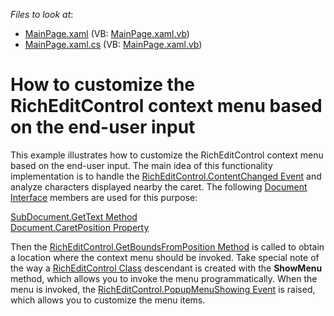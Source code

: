 <!-- default file list -->
*Files to look at*:

* [MainPage.xaml](./CS/MainPage.xaml) (VB: [MainPage.xaml.vb](./VB/MainPage.xaml.vb))
* [MainPage.xaml.cs](./CS/MainPage.xaml.cs) (VB: [MainPage.xaml.vb](./VB/MainPage.xaml.vb))
<!-- default file list end -->
# How to customize the RichEditControl context menu based on the end-user input


<p>This example illustrates how to customize the RichEditControl context menu based on the end-user input. The main idea of this functionality implementation is to handle the <a href="http://documentation.devexpress.com/#Silverlight/DevExpressXpfRichEditRichEditControl_ContentChangedtopic"><u>RichEditControl.ContentChanged Event</u></a> and analyze characters displayed nearby the caret. The following <a href="http://documentation.devexpress.com/#Silverlight/clsDevExpressXtraRichEditAPINativeDocumenttopic"><u>Document Interface</u></a> members are used for this purpose:</p><p><a href="http://documentation.devexpress.com/#CoreLibraries/DevExpressXtraRichEditAPINativeSubDocument_GetTexttopic878"><u>SubDocument.GetText Method</u></a><br />
<a href="http://documentation.devexpress.com/#CoreLibraries/DevExpressXtraRichEditAPINativeDocument_CaretPositiontopic"><u>Document.CaretPosition Property</u></a></p><p>Then the <a href="http://documentation.devexpress.com/#Silverlight/DevExpressXpfRichEditRichEditControl_GetBoundsFromPositiontopic"><u>RichEditControl.GetBoundsFromPosition Method</u></a> is called to obtain a location where the context menu should be invoked. Take special note of the way a <a href="http://documentation.devexpress.com/#Silverlight/clsDevExpressXpfRichEditRichEditControltopic"><u>RichEditControl Class</u></a> descendant is created  with the <strong>ShowMenu</strong> method, which allows you to invoke the menu programmatically. When the menu is invoked, the <a href="http://documentation.devexpress.com/#Silverlight/DevExpressXpfRichEditRichEditControl_PopupMenuShowingtopic"><u>RichEditControl.PopupMenuShowing Event</u></a> is raised, which allows you to customize the menu items.</p>

<br/>


